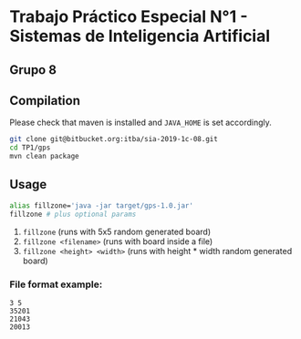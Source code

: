# Trabajo Práctico Especial N°1 - Sistemas de Inteligencia Artificial
## Grupo 8

## Compilation
Please check that maven is installed and `JAVA_HOME` is set accordingly.

```bash
git clone git@bitbucket.org:itba/sia-2019-1c-08.git
cd TP1/gps
mvn clean package
```

## Usage

```bash
alias fillzone='java -jar target/gps-1.0.jar'
fillzone # plus optional params
```

1. `fillzone` (runs with 5x5 random generated board)
2. `fillzone <filename>` (runs with board inside a file)
3. `fillzone <height> <width>` (runs with height * width random generated board)

### File format example:
```
3 5
35201
21043
20013
```

